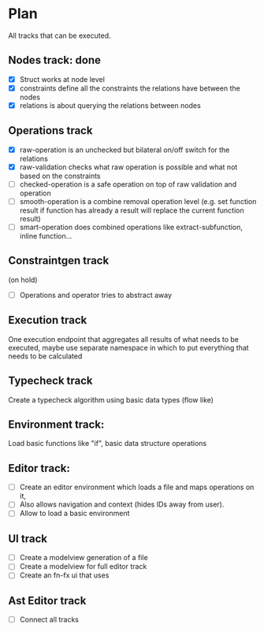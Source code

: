 # Plan

All tracks that can be executed.

## Nodes track: done

- [x] Struct works at node level
- [x] constraints define all the constraints the relations have between the nodes
- [x] relations is about querying the relations between nodes

## Operations track

- [x] raw-operation is an unchecked but bilateral on/off switch for the relations
- [x] raw-validation checks what raw operation is possible and what not based on the constraints
- [ ] checked-operation is a safe operation on top of raw validation and operation
- [ ] smooth-operation is a combine removal operation level (e.g. set function result if function has already a result will replace the current function result)
- [ ] smart-operation does combined operations like extract-subfunction, inline function...

## Constraintgen track

(on hold)

- [ ] Operations and operator tries to abstract away

## Execution track
One execution endpoint that aggregates all results of what needs to be executed, maybe use separate namespace in which
to put everything that needs to be calculated

## Typecheck track

Create a typecheck algorithm using basic data types (flow like)

## Environment track:

Load basic functions like "if", basic data structure operations

## Editor track:

- [ ] Create an editor environment which loads a file and maps operations on it,
- [ ] Also allows navigation and context (hides IDs away from user).
- [ ] Allow to load a basic environment

## UI track

- [ ] Create a modelview generation of a file
- [ ] Create a modelview for full editor track
- [ ] Create an fn-fx ui that uses

## Ast Editor track

- [ ] Connect all tracks